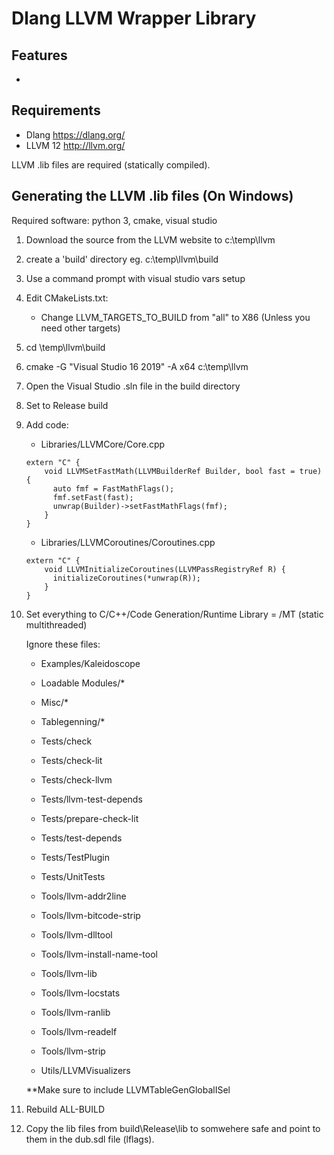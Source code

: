 # Dlang LLVM Wrapper Library

## Features
-


## Requirements
- Dlang https://dlang.org/
- LLVM 12 http://llvm.org/

LLVM .lib files are required (statically compiled).

## Generating the LLVM .lib files (On Windows)
Required software: python 3, cmake, visual studio

1) Download the source from the LLVM website to c:\temp\llvm
2) create a 'build' directory eg.
    c:\temp\llvm\build
3) Use a command prompt with visual studio vars setup
4) Edit CMakeLists.txt:
    - Change LLVM_TARGETS_TO_BUILD from "all" to X86 (Unless you need other targets)
5) cd \temp\llvm\build
6) cmake -G "Visual Studio 16 2019" -A x64 c:\temp\llvm
7) Open the Visual Studio .sln file in the build directory

8) Set to Release build

9) Add code:

    - Libraries/LLVMCore/Core.cpp
    ```
    extern "C" {
        void LLVMSetFastMath(LLVMBuilderRef Builder, bool fast = true) {
          auto fmf = FastMathFlags();
          fmf.setFast(fast);
          unwrap(Builder)->setFastMathFlags(fmf);
        }
    }
    ```

    - Libraries/LLVMCoroutines/Coroutines.cpp
    ```
    extern "C" {
        void LLVMInitializeCoroutines(LLVMPassRegistryRef R) {
          initializeCoroutines(*unwrap(R));
        }
    }
    ```

10) Set everything to C/C++/Code Generation/Runtime Library = /MT (static multithreaded)

    Ignore these files:

    - Examples/Kaleidoscope

    - Loadable Modules/*
    - Misc/*
    - Tablegenning/*


    - Tests/check
    - Tests/check-lit
    - Tests/check-llvm
    - Tests/llvm-test-depends
    - Tests/prepare-check-lit
    - Tests/test-depends
    - Tests/TestPlugin
    - Tests/UnitTests


    - Tools/llvm-addr2line
    - Tools/llvm-bitcode-strip
    - Tools/llvm-dlltool
    - Tools/llvm-install-name-tool
    - Tools/llvm-lib
    - Tools/llvm-locstats
    - Tools/llvm-ranlib
    - Tools/llvm-readelf
    - Tools/llvm-strip


    - Utils/LLVMVisualizers

    **Make sure to include LLVMTableGenGlobalISel

11) Rebuild ALL-BUILD

12) Copy the lib files from build\Release\lib to somwehere safe and point to them in the dub.sdl file (lflags).

